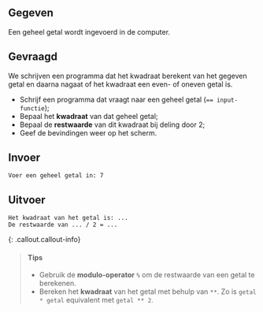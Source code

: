 ## Gegeven
Een geheel getal wordt ingevoerd in de computer. 

## Gevraagd
We schrijven een programma dat het kwadraat berekent van het gegeven getal en daarna nagaat of het kwadraat een even- of oneven getal is. 
* Schrijf een programma dat vraagt naar een geheel getal (`== input-functie`);
* Bepaal het **kwadraat** van dat geheel getal;
* Bepaal de **restwaarde** van dit kwadraat bij deling door 2;
* Geef de bevindingen weer op het scherm.

## Invoer

```
Voer een geheel getal in: 7
```

## Uitvoer

```
Het kwadraat van het getal is: ...
De restwaarde van ... / 2 = ...
```

{: .callout.callout-info}
>#### Tips
>* Gebruik de **modulo-operator** `%` om de restwaarde van een getal te berekenen.
>* Bereken het **kwadraat** van het getal met behulp van `**`. Zo is `getal * getal` equivalent met `getal ** 2`.

